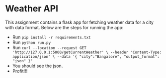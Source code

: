 # Weather API
This assignment contains a flask app for fetching weather data for a city with data format.
Below are the steps for running the app:
- Run `pip install -r requirements.txt`
- Run `python run.py`
- Run `curl --location --request GET 'http://127.0.0.1:5000/getCurrentWeather' \
--header 'Content-Type: application/json' \
--data '{
  "city":"Bangalore",
  "output_format": "json"
}'`
- You should see the json.
- Profit!!!
